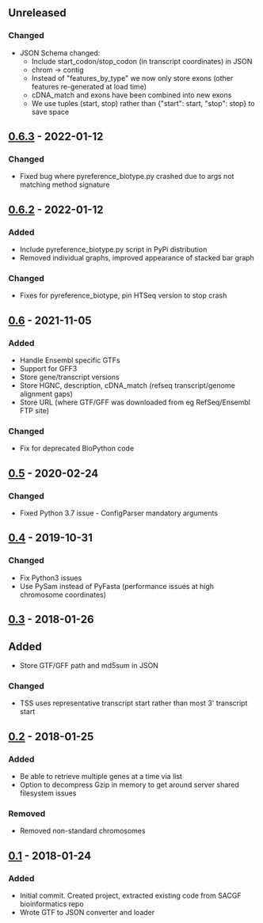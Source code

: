 ## Unreleased

### Changed

- JSON Schema changed:
  - Include start_codon/stop_codon (in transcript coordinates) in JSON
  - chrom -> contig
  - Instead of "features_by_type" we now only store exons (other features re-generated at load time)
  - cDNA_match and exons have been combined into new exons
  - We use tuples (start, stop) rather than {"start": start, "stop": stop} to save space

## [0.6.3] - 2022-01-12

### Changed

- Fixed bug where pyreference_biotype.py crashed due to args not matching method signature

## [0.6.2] - 2022-01-12

### Added

- Include pyreference_biotype.py script in PyPi distribution
- Removed individual graphs, improved appearance of stacked bar graph

### Changed

- Fixes for pyreference_biotype, pin HTSeq version to stop crash

## [0.6] - 2021-11-05

### Added

- Handle Ensembl specific GTFs
- Support for GFF3
- Store gene/transcript versions
- Store HGNC, description, cDNA_match (refseq transcript/genome alignment gaps)
- Store URL (where GTF/GFF was downloaded from eg RefSeq/Ensembl FTP site)

### Changed

- Fix for deprecated BioPython code

## [0.5] - 2020-02-24

### Changed

- Fixed Python 3.7 issue - ConfigParser mandatory arguments

## [0.4] - 2019-10-31

### Changed

- Fix Python3 issues
- Use PySam instead of PyFasta (performance issues at high chromosome coordinates)

## [0.3] - 2018-01-26

## Added

- Store GTF/GFF path and md5sum in JSON

### Changed

- TSS uses representative transcript start rather than most 3' transcript start

## [0.2] - 2018-01-25

### Added

- Be able to retrieve multiple genes at a time via list
- Option to decompress Gzip in memory to get around server shared filesystem issues

### Removed

- Removed non-standard chromosomes

## [0.1] - 2018-01-24

### Added

- Initial commit. Created project, extracted existing code from SACGF bioinformatics repo
- Wrote GTF to JSON converter and loader

[unreleased]: https://github.com/SACGF/pyreference/compare/v0.6.3...HEAD
[0.6.3]: https://github.com/SACGF/pyreference/compare/v0.6.2...v0.6.3
[0.6.2]: https://github.com/SACGF/pyreference/compare/v0.6...v0.6.2
[0.6]: https://github.com/SACGF/pyreference/compare/v0.5...v0.6
[0.5]: https://github.com/SACGF/pyreference/compare/v0.4...v0.5
[0.4]: https://github.com/SACGF/pyreference/compare/v0.3...v0.4
[0.3]: https://github.com/SACGF/pyreference/compare/v0.2...v0.3
[0.2]: https://github.com/SACGF/pyreference/compare/v0.1...v0.2
[0.1]: https://github.com/SACGF/pyreference/releases/tag/v0.1
